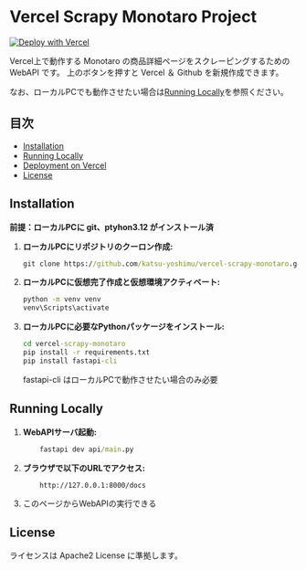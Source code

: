 # Vercel Scrapy Monotaro Project
[![Deploy with Vercel](https://vercel.com/button)](https://vercel.com/new/clone?repository-url=https%3A%2F%2Fgithub.com%2Fkatsu-yoshimu%2Fvercel-scrapy-monotaro)

Vercel上で動作する Monotaro の商品詳細ページをスクレーピングするための WebAPI です。
上のボタンを押すと Vercel ＆ Github を新規作成できます。

なお、ローカルPCでも動作させたい場合は[Running Locally](#running-locally)を参照ください。

## 目次
- [Installation](#installation)
- [Running Locally](#running-locally)
- [Deployment on Vercel](#deployment-on-vercel)
- [License](#license)

## Installation

**前提：ローカルPCに git、ptyhon3.12 がインストール済**

1. **ローカルPCにリポジトリのクーロン作成:**

   ```cmd
   git clone https://github.com/katsu-yoshimu/vercel-scrapy-monotaro.git
   ```

2. **ローカルPCに仮想完了作成と仮想環境アクティベート:**

	```cmd
	python -m venv venv
	venv\Scripts\activate
	```
3. **ローカルPCに必要なPythonパッケージをインストール:**
	```cmd
	cd vercel-scrapy-monotaro
	pip install -r requirements.txt  
	pip install fastapi-cli
	```
   fastapi-cli はローカルPCで動作させたい場合のみ必要
   
## Running Locally
1. **WebAPIサーバ起動:**
	```cmd
        fastapi dev api/main.py
	```
2. **ブラウザで以下のURLでアクセス:**
	```
        http://127.0.0.1:8000/docs
	```
3. このページからWebAPIの実行できる

## License
ライセンスは Apache2 License に準拠します。

